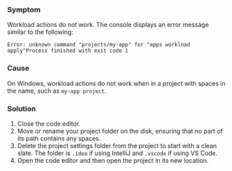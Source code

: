 ### Symptom

Workload actions do not work. The console displays an error message similar to the following:

```console
Error: unknown command "projects/my-app" for "apps workload apply"Process finished with exit code 1
```

### Cause

On Windows, workload actions do not work when in a project with spaces in the name, such as
`my-app project`.

### Solution

1. Close the code editor.
2. Move or rename your project folder on the disk, ensuring that no part of its path contains any
   spaces.
3. Delete the project settings folder from the project to start with a clean slate.
   The folder is `.idea` if using IntelliJ and `.vscode` if using VS Code.
4. Open the code editor and then open the project in its new location.